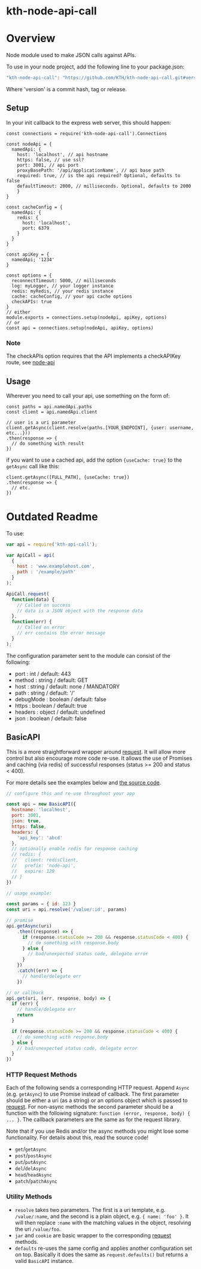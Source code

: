 kth-node-api-call
============

# Overview

Node module used to make JSON calls against APIs.

To use in your node project, add the following line to your package.json:

```javascript
"kth-node-api-call": "https://github.com/KTH/kth-node-api-call.git#version"
```

Where 'version' is a commit hash, tag or release.

## Setup
In your init callback to the express web server, this should happen:

```
const connections = require('kth-node-api-call').Connections

const nodeApi = {
  namedApi: {
    host: 'localhost', // api hostname
    https: false, // use ssl? 
    port: 3001, // api port
    proxyBasePath: '/api/applicationName', // api base path
    required: true, // is the api required? Optional, defaults to false
    defaultTimeout: 2000, // milliseconds. Optional, defaults to 2000
    }
}

const cacheConfig = {
  namedApi: {
    redis: {
      host: 'localhost',
      port: 6379
    }
  }
}

const apiKey = {
  namedApi; '1234'
}

const options = {
  reconnectTimeout: 5000, // milliseconds
  log: myLogger, // your logger instance
  redis: myRedis, // your redis instance
  cache: cacheConfig, // your api cache options
  checkAPIs: true 
}
// either
module.exports = connections.setup(nodeApi, apiKey, options)
// or
const api = connections.setup(nodeApi, apiKey, options)
```

### Note
The checkAPIs option requires that the API implements a checkAPIKey route, see [node-api](https://www.github.com/KTH/node-api.git)


## Usage

Wherever you need to call your api, use something on the form of:

```
const paths = api.namedApi.paths
const client = api.namedApi.client

// user is a uri parameter
client.getAsync(client.resolve(paths.[YOUR_ENDPOINT], {user: username, etc...}))
.then(response => {
  // do something with result
})

```

if you want to use a cached api, add the option `{useCache: true}` to the `getAsync` call like this:
```
client.getAsync([FULL_PATH], {useCache: true})
.then(response => {
  // etc.
})
```



# Outdated Readme

To use:

```javascript
var api = require('kth-api-call');

var ApiCall = api(
  {
    host : 'www.examplehost.com',
    path : '/example/path'
  }
);

ApiCall.request(
  function(data) { 
    // Called on success
    // data is a JSON object with the response data
  }, 
  function(err) { 
    // Called on error
    // err contains the error message
  }
);
```

The configuration parameter sent to the module can consist of the following:

*  port : int / default: 443
*  method : string / default: GET
*  host : string / default: none / MANDATORY
*  path : string / default: '/'
*  debugMode : boolean / default: false
*  https : boolean / default: true
*  headers : object / default: undefined
*  json : boolean / default: false

## BasicAPI

This is a more straightforward wrapper around [request][request]. It will allow
more control but also encourage more code re-use. It allows the use of Promises
and caching (via redis) of successful responses (status >= 200 and status < 400).

For more details see the examples below and [the source code][basicjs].

```javascript
// configure this and re-use throughout your app

const api = new BasicAPI({
  hostname: 'localhost',
  port: 3001,
  json: true,
  https: false,
  headers: {
    'api_key': 'abcd'
  },
  // optionally enable redis for response caching
  // redis: {
  //   client: redisClient,
  //   prefix: 'node-api',
  //   expire: 120
  // }
})

// usage example:

const params = { id: 123 }
const uri = api.resolve('/value/:id', params)

// promise
api.getAsync(uri)
    .then((response) => {
      if (response.statusCode >= 200 && response.statusCode < 400) {
        // do something with response.body
      } else {
        // bad/unexpected status code, delegate error
      }
    })
    .catch((err) => {
      // handle/delegate err
    })

// or callback
api.get(uri, (err, response, body) => {
  if (err) {
    // handle/delegate err
    return
  }

  if (response.statusCode >= 200 && response.statusCode < 400) {
    // do something with response.body
  } else {
    // bad/unexpected status code, delegate error
  }
})
```

### HTTP Request Methods

Each of the following sends a corresponding HTTP request.
Append `Async` (e.g. `getAsync`) to use Promise instead of callback.
The first parameter should be either a uri (as a string) or an
options object which is passed to [request][request]. For non-async
methods the second parameter should be a function with the following
signature: `function (error, response, body) { ... }`. The callback
parameters are the same as for the request library.

Note that if you use Redis and/or the async methods you might lose
some functionality. For details about this, read the source code!

- `get`/`getAsync`
- `post`/`postAsync`
- `put`/`putAsync`
- `del`/`delAsync`
- `head`/`headAsync`
- `patch`/`patchAsync`

### Utility Methods

- `resolve` takes two parameters. The first is a uri template, e.g.
  `/value/:name`, and the second is a plain object, e.g. `{ name: 'foo' }`.
  It will then replace `:name` with the matching values in the object,
  resolving the uri `/value/foo`.
- `jar` and `cookie` are basic wrapper to the corresponding [request][request]
  methods.
- `defaults` re-uses the same config and applies another configuration set on top.
  Basically it does the same as `request.defaults()` but returns a valid
  `BasicAPI` instance.

[request]: https://www.npmjs.com/package/request
[basicjs]: ./basic.js
